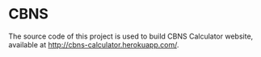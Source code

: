 # CBNS
 
The source code of this project is used to build CBNS Calculator website, available at http://cbns-calculator.herokuapp.com/.
